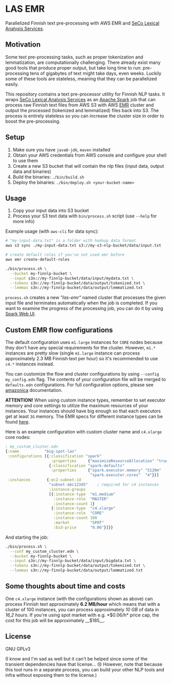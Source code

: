 # LAS EMR

Parallelized Finnish text pre-processing with AWS EMR and 
[SeCo Lexical Analysis Services](https://github.com/jiemakel/seco-lexicalanalysis).

## Motivation

Some text pre-processing tasks, such as proper tokenization and lemmatization, are
computationally challenging. There already exist many good tools that produce proper 
output, but take long time to run: pre-processing tens of gigabytes of text might 
take days, even weeks. Luckily some of these tools are stateless, meaning that they
can be parallelized easily.

This repository contains a text pre-processor utility for Finnish NLP tasks. 
It wraps [SeCo Lexical Analysis Services](https://github.com/jiemakel/seco-lexicalanalysis) 
as an [Apache Spark](http://spark.apache.org) job that can process raw Finnish
text files from AWS S3 with AWS [EMR](https://aws.amazon.com/emr/) cluster and output
the processed (tokenized and lemmatized) files back into S3. The process is entirely 
stateless so you can increase the cluster size in order to boost the pre-processing.


## Setup

1. Make sure you have `java8-jdk`, `maven` installed
1. Obtain your AWS credentials from AWS console and configure your shell to use them
1. Create a new S3 bucket that will contain the nlp files (input data, output data 
and binaries)
1. Build the binaries: `./bin/build.sh`
1. Deploy the binaries: `./bin/deploy.sh <your-bucket-name>`


## Usage

1. Copy your input data into S3 bucket
1. Process your S3 text data with `bin/process.sh` script (use `--help` for more info)

Example usage (with `aws-cli` for data sync):
```bash 
# "my-input-data.txt" is a folder with hadoop data format 
aws s3 sync ./my-input-data.txt s3://my-s3-nlp-bucket/data/input.txt

# create default roles if you've not used emr before
aws emr create-default-roles

./bin/process.sh \
  --bucket my-finnlp-bucket \
  --input s3n://my-finnlp-bucket/data/input/mydata.txt \
  --tokens s3n://my-finnlp-bucket/data/output/tokenized.txt \
  --lemmas s3n://my-finnlp-bucket/data/output/lemmatized.txt
```

`process.sh` creates a new *"las-emr"* named cluster that processes the given input file and
terminates automatically when the job is completed. If you want to examine the progress of
the processing job, you can do it by using [Spark Web UI](http://docs.aws.amazon.com/emr/latest/ReleaseGuide/emr-spark-history.html).


## Custom EMR flow configurations

The default configuration uses `m1.large` instances for `CORE` nodes because they
don't have any special requirements for the cluster. However, `m1.*` instances are
pretty slow (single `m1.large` instance can process approximately 2.3 MB Finnish text
per hour) so it's recommended to use `c4.*` instances instead.

You can customize the flow and cluster configurations by using `--config my_config.edn`
flag. The contents of your configuration file will be merged to `defaults.edn` configurations.
For full configuration options, please see [amazonica](https://github.com/mcohen01/amazonica)
documentation.

**ATTENTION!** When using custom instance types, remember to set executor memory and core settings 
to utilize the maximum resources of your instances. Your instances should have big enough so that
each executors get at least `3G` memory. The EMR specs for different instance types can be found 
[here](http://docs.aws.amazon.com/emr/latest/ReleaseGuide/emr-hadoop-task-config.html).

Here is an example configuration with custom cluster name and `c4.xlarge` core nodes:
```clojure
; my_custom_cluster.edn
{:name           "big-spot-las"
 :configurations [{:classification "spark"
                    :properties     {"maximizeResourceAllocation" "true"}}
                   {:classification "spark-defaults"
                    :properties     {"spark.executor.memory" "5120m"
                                     "spark.executor.cores"  "4"}}]
 :instances       {:ec2-subnet-id 
                   "subnet-abc12345"    ; required for c4 instances
                   :instance-groups
                   [{:instance-type  "m1.medium"
                     :instance-role  "MASTER"
                     :instance-count 1}
                    {:instance-type  "c4.xlarge"
                     :instance-role  "CORE"
                     :instance-count 100
                     :market         "SPOT"
                     :bid-price      "0.06"}]}}
```
And starting the job:
```bash
./bin/process.sh \
  --conf my_custom_cluster.edn \
  --bucket my-finnlp-bucket \
  --input s3n://my-finnlp-bucket/data/input/bigdata.txt \
  --tokens s3n://my-finnlp-bucket/data/output/tokenized.txt \
  --lemmas s3n://my-finnlp-bucket/data/output/lemmatized.txt
```

## Some thoughts about time and costs

One `c4.xlarge` instance (with the configurations shown as above) can process Finnish
text approximately **6.2 MB/hour** which means that with a cluster of 100 instances, 
you can process approximately *10 GB* of data in *16,2 hours*. If you're using spot 
market with e.g. *$0.06/h* price cap, the cost for this job will be approximately __$185__. 

## License

GNU GPLv3

(I know and I'm sad as well but it can't be helped since some of the transient 
dependencies have that license... :cry: However, note that because this tool runs
in a separate process, you can build your other NLP tools and infra without
exposing them to the license.)

